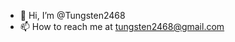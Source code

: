 - 👋 Hi, I’m @Tungsten2468
- 📫 How to reach me at tungsten2468@gmail.com

<!---
Tungsten2468/Tungsten2468 is a ✨ special ✨ repository because its `README.md` (this file) appears on your GitHub profile.
You can click the Preview link to take a look at your changes.
--->
